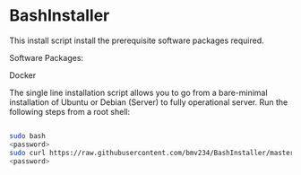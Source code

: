 # BashInstaller

This install script install the prerequisite software packages required.

Software Packages:

Docker

The single line installation script allows you to go from a bare-minimal installation of Ubuntu or Debian (Server) to fully operational server. Run the following steps from a root shell:

```bash

sudo bash
<password>
sudo curl https://raw.githubusercontent.com/bmv234/BashInstaller/master/install.sh | bash
<password>

```